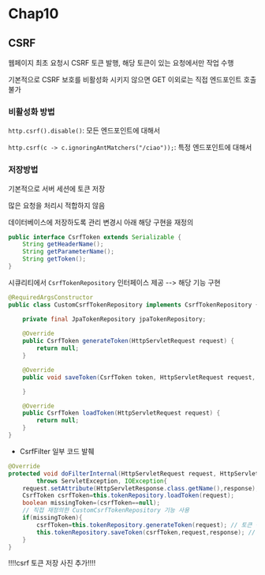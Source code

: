 # Chap10

## CSRF
웹페이지 최초 요청시 CSRF 토큰 발행, 해당 토큰이 있는 요청에서만 작업 수행

기본적으로 CSRF 보호를 비활성화 시키지 않으면 GET 이외로는 직접 엔드포인트 호출 불가

### 비활성화 방법
`http.csrf().disable()`: 모든 엔드포인트에 대해서

`http.csrf(c -> c.ignoringAntMatchers("/ciao"));`: 특정 엔드포인트에 대해서

### 저장방법
기본적으로 서버 세션에 토큰 저장

많은 요청을 처리시 적합하지 않음

데이터베이스에 저장하도록 관리 변경시 아래 해당 구현을 재정의
```java
public interface CsrfToken extends Serializable {
    String getHeaderName();
    String getParameterName();
    String getToken();
}
```

시큐리티에서 `CsrfTokenRepository` 인터페이스 제공 --> 해당 기능 구현

```java
@RequiredArgsConstructor
public class CustomCsrfTokenRepository implements CsrfTokenRepository {

    private final JpaTokenRepository jpaTokenRepository;
    
    @Override
    public CsrfToken generateToken(HttpServletRequest request) {
        return null;
    }

    @Override
    public void saveToken(CsrfToken token, HttpServletRequest request, HttpServletResponse response) {

    }

    @Override
    public CsrfToken loadToken(HttpServletRequest request) {
        return null;
    }
}
```

- CsrfFilter 일부 코드 발췌
```java
@Override
protected void doFilterInternal(HttpServletRequest request, HttpServletResponse response, FilterChain filterChain)
        throws ServletException, IOException{
    request.setAttribute(HttpServletResponse.class.getName(),response);
    CsrfToken csrfToken=this.tokenRepository.loadToken(request);
    boolean missingToken=(csrfToken==null);
    // 직접 재정의한 CustomCsrfTokenRepository 기능 사용
    if(missingToken){
        csrfToken=this.tokenRepository.generateToken(request); // 토큰 생성 후
        this.tokenRepository.saveToken(csrfToken,request,response); // 토큰 저장
    }
}
```
 !!!!csrf 토큰 저장 사진 추가!!!!